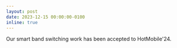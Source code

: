 ```yaml
---
layout: post
date: 2023-12-15 00:00:00-0100
inline: true
---
```


Our smart band switching work has been accepted to HotMobile'24.
